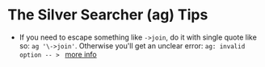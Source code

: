 # The Silver Searcher (ag) Tips

* If you need to escape something like `->join`, do it with single quote like so: `ag '\->join'`. Otherwise you'll get an unclear error: `ag: invalid option -- >
` [more info](https://github.com/ggreer/the_silver_searcher/issues/482)
